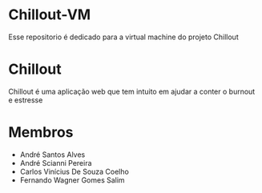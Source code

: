 # Chillout-VM
Esse repositorio é dedicado para a virtual machine do projeto Chillout
# Chillout
Chillout é uma aplicação web que tem intuito em ajudar a conter o burnout e estresse
# Membros 
- André Santos Alves
- André Scianni Pereira
- Carlos Vinícius De Souza Coelho
- Fernando Wagner Gomes Salim
